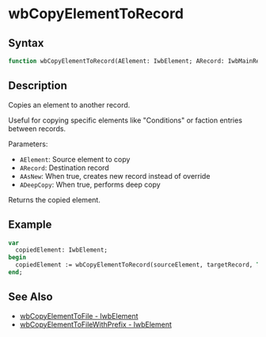 # wbCopyElementToRecord

## Syntax

```pascal
function wbCopyElementToRecord(AElement: IwbElement; ARecord: IwbMainRecord; AAsNew: boolean; ADeepCopy: boolean): IwbElement;
```

## Description

Copies an element to another record.

Useful for copying specific elements like "Conditions" or faction entries between records.

Parameters:

- `AElement`: Source element to copy
- `ARecord`: Destination record
- `AAsNew`: When true, creates new record instead of override
- `ADeepCopy`: When true, performs deep copy

Returns the copied element.

## Example

```pascal
var
  copiedElement: IwbElement;
begin
  copiedElement := wbCopyElementToRecord(sourceElement, targetRecord, True, True);
end;
```

## See Also

- [wbCopyElementToFile - IwbElement](IwbElement_wbCopyElementToFile.md)
- [wbCopyElementToFileWithPrefix - IwbElement](IwbElement_wbCopyElementToFileWithPrefix.md)

